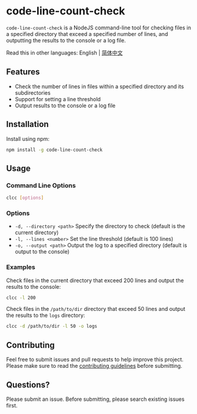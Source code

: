 # code-line-count-check

`code-line-count-check` is a NodeJS command-line tool for checking files in a specified directory that exceed a specified number of lines, and outputting the results to the console or a log file.

Read this in other languages: English | [简体中文](./README-zh-CN.md)

## Features

- Check the number of lines in files within a specified directory and its subdirectories
- Support for setting a line threshold
- Output results to the console or a log file

## Installation

Install using npm:

```bash
npm install -g code-line-count-check
```

## Usage

### Command Line Options

```bash
clcc [options]
```

### Options

- `-d, --directory <path>` Specify the directory to check (default is the current directory)
- `-l, --lines <number>` Set the line threshold (default is 100 lines)
- `-o, --output <path>` Output the log to a specified directory (default is output to the console)

### Examples

Check files in the current directory that exceed 200 lines and output the results to the console:

```bash
clcc -l 200
```

Check files in the `/path/to/dir` directory that exceed 50 lines and output the results to the `logs` directory:

```bash
clcc -d /path/to/dir -l 50 -o logs
```

## Contributing

Feel free to submit issues and pull requests to help improve this project. Please make sure to read the [contributing guidelines](CONTRIBUTING.md) before submitting.

## Questions?

Please submit an issue. Before submitting, please search existing issues first.
